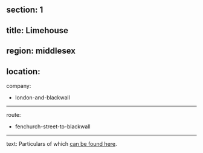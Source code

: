 section: 1
----
title: Limehouse
----
region: middlesex
----
location: 
----
company:
- london-and-blackwall
----
route:
- fenchurch-street-to-blackwall
----
text: Particulars of which [can be found here](/routes/london-bridge-to-herne-bay#limehouse).
